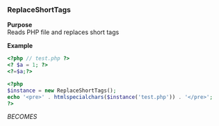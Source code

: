 ### ReplaceShortTags

**Purpose**<br />
Reads PHP file and replaces short tags

**Example**
```php
<?php // test.php ?>
<? $a = 1; ?>
<?=$a;?>
```

```php
<?php
$instance = new ReplaceShortTags();
echo '<pre>' . htmlspecialchars($instance('test.php')) . '</pre>';
?>
```
_BECOMES_
<pre class='xdebug-var-dump' dir='ltr'>
<?php // test.php ?>
<?php  $a = 1; ?>
<?php echo $a;?>
</pre>
